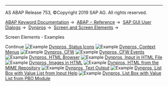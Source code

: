   

* * *

AS ABAP Release 753, ©Copyright 2019 SAP AG. All rights reserved.

[ABAP Keyword Documentation](https://help.sap.com/doc/abapdocu_753_index_htm/7.53/en-US/abenabap.htm) →  [ABAP − Reference](https://help.sap.com/doc/abapdocu_753_index_htm/7.53/en-US/abenabap_reference.htm) →  [SAP GUI User Dialogs](https://help.sap.com/doc/abapdocu_753_index_htm/7.53/en-US/abenabap_screens.htm) →  [Dynpros](https://help.sap.com/doc/abapdocu_753_index_htm/7.53/en-US/abenabap_dynpros.htm) →  [Screen and Screen Elements](https://help.sap.com/doc/abapdocu_753_index_htm/7.53/en-US/abenabap_dynpros_screen.htm) → 

Screen Elements - Examples

Continue
![Example](exa.gif "Example") [Dynpros, Status Icons](https://help.sap.com/doc/abapdocu_753_index_htm/7.53/en-US/abendynpro_status_icons_abexa.htm)
![Example](exa.gif "Example") [Dynpros, Context Menus](https://help.sap.com/doc/abapdocu_753_index_htm/7.53/en-US/abendynpro_context_menu_abexa.htm)
![Example](exa.gif "Example") [Dynpros, CFW](https://help.sap.com/doc/abapdocu_753_index_htm/7.53/en-US/abendynpro_cfw_abexa.htm)
![Example](exa.gif "Example") [Dynpros, CFW Events](https://help.sap.com/doc/abapdocu_753_index_htm/7.53/en-US/abendynpro_custom_control_abexa.htm)
![Example](exa.gif "Example") [Dynpros, HTML Browser](https://help.sap.com/doc/abapdocu_753_index_htm/7.53/en-US/abenhtml_browser_abexa.htm)
![Example](exa.gif "Example") [Dynpros, Input in HTML File](https://help.sap.com/doc/abapdocu_753_index_htm/7.53/en-US/abenhtml_input_abexa.htm)
![Example](exa.gif "Example") [Dynpros, Images in HTML](https://help.sap.com/doc/abapdocu_753_index_htm/7.53/en-US/abenmime_pictures_abexa.htm)
![Example](exa.gif "Example") [Dynpros, HTML from the MIME Repository](https://help.sap.com/doc/abapdocu_753_index_htm/7.53/en-US/abenmime_html_abexa.htm)
![Example](exa.gif "Example") [Dynpros, Text Output](https://help.sap.com/doc/abapdocu_753_index_htm/7.53/en-US/abentext_output_abexa.htm)
![Example](exa.gif "Example") [Dynpros, List Box with Value List from Input Help](https://help.sap.com/doc/abapdocu_753_index_htm/7.53/en-US/abendynpro_drop1_abexa.htm)
![Example](exa.gif "Example") [Dynpros, List Box with Value List from PBO Module](https://help.sap.com/doc/abapdocu_753_index_htm/7.53/en-US/abendynpro_drop2_abexa.htm)